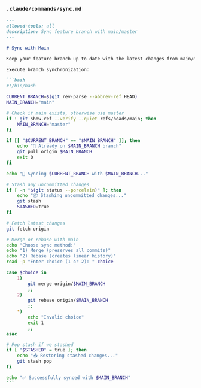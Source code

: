 ### `.claude/commands/sync.md`

````markdown
---
allowed-tools: all
description: Sync feature branch with main/master
---

# Sync with Main

Keep your feature branch up to date with the latest changes from main/master.

Execute branch synchronization:

```bash
#!/bin/bash

CURRENT_BRANCH=$(git rev-parse --abbrev-ref HEAD)
MAIN_BRANCH="main"

# Check if main exists, otherwise use master
if ! git show-ref --verify --quiet refs/heads/main; then
    MAIN_BRANCH="master"
fi

if [[ "$CURRENT_BRANCH" == "$MAIN_BRANCH" ]]; then
    echo "📍 Already on $MAIN_BRANCH branch"
    git pull origin $MAIN_BRANCH
    exit 0
fi

echo "🔄 Syncing $CURRENT_BRANCH with $MAIN_BRANCH..."

# Stash any uncommitted changes
if [ -n "$(git status --porcelain)" ]; then
    echo "📦 Stashing uncommitted changes..."
    git stash
    STASHED=true
fi

# Fetch latest changes
git fetch origin

# Merge or rebase with main
echo "Choose sync method:"
echo "1) Merge (preserves all commits)"
echo "2) Rebase (creates linear history)"
read -p "Enter choice (1 or 2): " choice

case $choice in
    1)
        git merge origin/$MAIN_BRANCH
        ;;
    2)
        git rebase origin/$MAIN_BRANCH
        ;;
    *)
        echo "Invalid choice"
        exit 1
        ;;
esac

# Pop stash if we stashed
if [ "$STASHED" = true ]; then
    echo "📤 Restoring stashed changes..."
    git stash pop
fi

echo "✅ Successfully synced with $MAIN_BRANCH"
```
````
